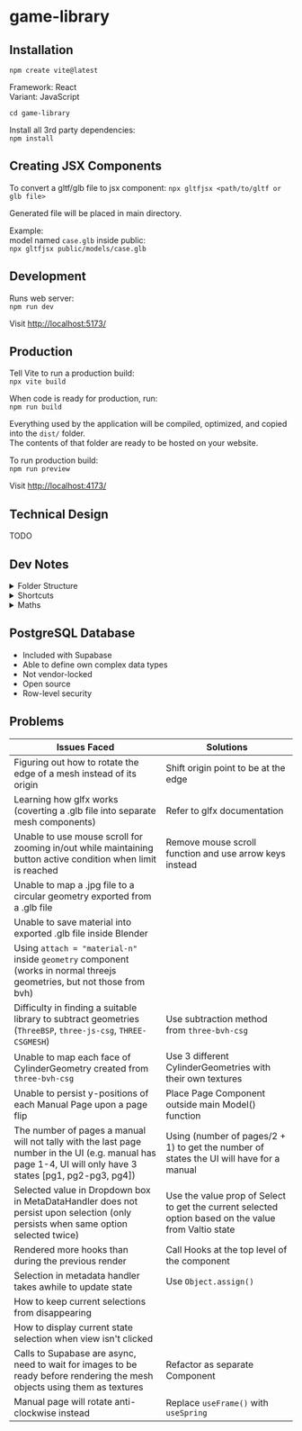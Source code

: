 # game-library

## Installation

`npm create vite@latest`

Framework: React <br>
Variant: JavaScript

`cd game-library`

Install all 3rd party dependencies: <br>
`npm install`

## Creating JSX Components

To convert a gltf/glb file to jsx component:
`npx gltfjsx <path/to/gltf or glb file>`

Generated file will be placed in main directory.

Example: <br>
model named `case.glb` inside public: <br>
`npx gltfjsx public/models/case.glb`

## Development

Runs web server: <br>
`npm run dev`

Visit [http://localhost:5173/](http://localhost:5173/)

## Production

Tell Vite to run a production build: <br>
`npx vite build`

When code is ready for production, run: <br>
`npm run build`

Everything used by the application will be compiled, optimized, and copied into the `dist/` folder. <br>
The contents of that folder are ready to be hosted on your website.

To run production build: <br>
`npm run preview`

Visit [http://localhost:4173/](http://localhost:4173/)

## Technical Design

TODO

## Dev Notes

<details>
    <summary>Folder Structure</summary>

    `node_modules` folder <br>
    Contains all installed 3rd-party dependencies. <br>
    When Vite builds application, it sees imports for 'three' and pulls three.js files automatically from this folder. <br>
    This folder is used only during development, and shouldn't be uploaded to web hosting provider or committed.

    `public` folder <br>
    Contains public assets like images.

    `index.html` <br>
    The main page that's served to users. <br>
    `div` with `id="root"` - React will render its components inside this `div` <br>
    `script` tag - Fetches main `jsx` file that serves as entry point for React; `type="module"` - tells browser to treat this file as an ECMAScript module.

    `main.jsx` <br>
    Mounts React app (starting with `<App />` component) into the `<div id="root"></div>` element in `index.html`.

    `package.json` <br>
    Defines project's dependencies, scripts, and configuration. <br>
    Install the original versions of each dependency by running `npm install`. <br>
    `dependencies` - Packages used in production (e.g. React, ReactDOM, React Router, etc.), required for application to run. <br>
    `devDependencies` - Packages used only for development (e.g. testing libraries, build tools like Webpack or Babel), won't be deployed in application.

    `package-lock.json` <br>
    Automatically generated by npm that contains exact versions of all dependencies at the time it was created. <br>
    Used to ensure that all developers are using the same versions of dependencies. <br>
    Do not edit this file manually. <br>
    npm reads `package.json` to determine the required dependencies. <br>
    It then uses `package-lock.json` to install the exact versions of those dependencies.

</details>

<details>
    <summary>Shortcuts</summary>

    ## Multi Cursor Editing
    1. Highlight word to change
    2. Ctrl + D

    ## Import All Libraries
    1. Ctrl + Space

</details>

<details>
    <summary>Maths</summary>
`-Math.PI / 2` = 90 degrees in radians
</details>

## PostgreSQL Database

- Included with Supabase
- Able to define own complex data types
- Not vendor-locked
- Open source
- Row-level security

## Problems

| Issues Faced                                                                                                                                               | Solutions                                                                                            |
| ---------------------------------------------------------------------------------------------------------------------------------------------------------- | ---------------------------------------------------------------------------------------------------- |
| Figuring out how to rotate the edge of a mesh instead of its origin                                                                                        | Shift origin point to be at the edge                                                                 |
| Learning how glfx works (coverting a .glb file into separate mesh components)                                                                              | Refer to glfx documentation                                                                          |
| Unable to use mouse scroll for zooming in/out while maintaining button active condition when limit is reached                                              | Remove mouse scroll function and use arrow keys instead                                              |
| Unable to map a .jpg file to a circular geometry exported from a .glb file                                                                                 |                                                                                                      |
| Unable to save material into exported .glb file inside Blender                                                                                             |                                                                                                      |
| Using `attach = "material-n"` inside `geometry` component (works in normal threejs geometries, but not those from bvh)                                     |                                                                                                      |
| Difficulty in finding a suitable library to subtract geometries (`ThreeBSP`, `three-js-csg`, `THREE-CSGMESH`)                                              | Use subtraction method from `three-bvh-csg`                                                          |
| Unable to map each face of CylinderGeometry created from `three-bvh-csg`                                                                                   | Use 3 different CylinderGeometries with their own textures                                           |
| Unable to persist y-positions of each Manual Page upon a page flip                                                                                         | Place Page Component outside main Model() function                                                   |
| The number of pages a manual will not tally with the last page number in the UI (e.g. manual has page 1-4, UI will only have 3 states [pg1, pg2-pg3, pg4]) | Using (number of pages/2 + 1) to get the number of states the UI will have for a manual              |
| Selected value in Dropdown box in MetaDataHandler does not persist upon selection (only persists when same option selected twice)                          | Use the value prop of Select to get the current selected option based on the value from Valtio state |
| Rendered more hooks than during the previous render                                                                                                        | Call Hooks at the top level of the component                                                         |
| Selection in metadata handler takes awhile to update state                                                                                                 | Use `Object.assign()`                                                                                |
| How to keep current selections from disappearing                                                                                                           |                                                                                                      |
| How to display current state selection when view isn't clicked                                                                                             |                                                                                                      |
| Calls to Supabase are async, need to wait for images to be ready before rendering the mesh objects using them as textures                                  | Refactor as separate Component                                                                       |
| Manual page will rotate anti-clockwise instead                                                                                                             | Replace `useFrame()` with `useSpring`                                                                |
